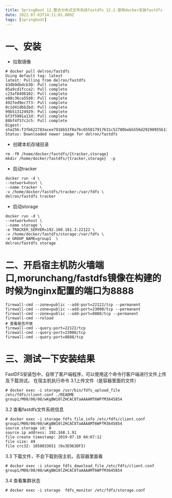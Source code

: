 ```yaml
---
title: SpringBoot 12.整合分布式文件系统fastdfs 12.2.使用docker安装fastdfs
date: 2022-07-03T14:11:01.809Z
tags: [springboot]
---
```

# 一、安装

- 拉取镜像

```
# docker pull delron/fastdfs
Using default tag: latest
latest: Pulling from delron/fastdfs
43db9dbdcb30: Pull complete 
85a9cd1fcca2: Pull complete 
c23af8496102: Pull complete 
e88c36ca55d8: Pull complete 
492fed9ec7f3: Pull complete 
0c1d41dbb2bd: Pull complete 
99b513124929: Pull complete 
bf3f5901a13d: Pull complete 
88bf4f57c2c5: Pull complete 
Digest: sha256:f3fb622783acee7918b53f8a76c655017917631c52780bebb556d29290955b13
Status: Downloaded newer image for delron/fastdfs
```

- 创建本机存储目录

```
rm -fR /home/docker/fastdfs/{tracker,storage} 
mkdir /home/docker/fastdfs/{tracker,storage}  -p
```

- 启动tracker

```
docker run -d \
--network=host \
--name tracker \
-v /home/docker/fastdfs/tracker:/var/fdfs \
delron/fastdfs tracker
```

- 启动storage

```
docker run -d \
--network=host \
--name storage \
-e TRACKER_SERVER=192.168.161.3:22122 \
-v /home/docker/fastdfs/storage:/var/fdfs \
-e GROUP_NAME=group1  \
delron/fastdfs storage
```

# 二、开启宿主机防火墙端口,morunchang/fastdfs镜像在构建的时候为nginx配置的端口为8888

```
firewall-cmd --zone=public --add-port=22122/tcp --permanent
firewall-cmd --zone=public --add-port=23000/tcp --permanent
firewall-cmd --zone=public --add-port=8888/tcp --permanent
firewall-cmd --reload
# 查看是否开放
firewall-cmd --query-port=22122/tcp
firewall-cmd --query-port=23000/tcp
firewall-cmd --query-port=8888/tcp
```

# 三、测试一下安装结果

FastDFS安装包中，自带了客户端程序，可以使用这个命令行客户端进行文件上传及下载测试。
在宿主机执行命令
3.1上传文件（是容器里面的文件）

```
# docker exec -i storage /usr/bin/fdfs_upload_file /etc/fdfs/client.conf ./README
group1/M00/00/00/wKgBW10lZHCAC8TaAAAAMT6WPfM3645854
```

3.2 查看fastdfs文件系统信息

```
# docker exec -i storage fdfs_file_info /etc/fdfs/client.conf group1/M00/00/00/wKgBW10lZHCAC8TaAAAAMT6WPfM3645854
source storage id: 0
source ip address: 192.168.1.91
file create timestamp: 2019-07-10 04:07:12
file size: 49
file crc32: 1050033651 (0x3E963DF3)
```

3.3 下载文件，不会下载到宿主机，去容器里面看

```
# docker exec -i storage fdfs_download_file /etc/fdfs/client.conf group1/M00/00/00/wKgBW10lZHCAC8TaAAAAMT6WPfM3645854
```

3.4 查看集群状态

```
# docker exec -i storage  fdfs_monitor /etc/fdfs/storage.conf
```